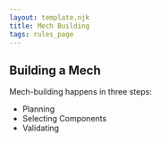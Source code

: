 ```yaml
---
layout: template.njk
title: Mech Building
tags: rules_page
---
```

## Building a Mech

Mech-building happens in three steps:
 - Planning
 - Selecting Components
 - Validating
